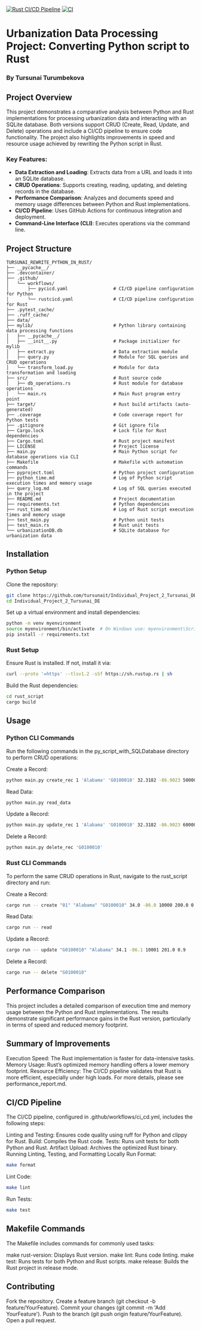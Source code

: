 [![Rust CI/CD Pipeline](https://github.com/tursunait/Individual_Project_2_Tursunai_DE/actions/workflows/cicd.yml/badge.svg)](https://github.com/tursunait/Individual_Project_2_Tursunai_DE/actions/workflows/cicd.yml) [![CI](https://github.com/nogibjj/Tursunai_Rewrite_Python_in_Rust/actions/workflows/pycicd.yaml/badge.svg)](https://github.com/nogibjj/Tursunai_Rewrite_Python_in_Rust/actions/workflows/pycicd.yaml)

# Urbanization Data Processing Project: Converting Python script to Rust
### By Tursunai Turumbekova

## Project Overview

This project demonstrates a comparative analysis between Python and Rust implementations for processing urbanization data and interacting with an SQLite database. Both versions support CRUD (Create, Read, Update, and Delete) operations and include a CI/CD pipeline to ensure code functionality. The project also highlights improvements in speed and resource usage achieved by rewriting the Python script in Rust.

### Key Features:
- **Data Extraction and Loading**: Extracts data from a URL and loads it into an SQLite database.
- **CRUD Operations**: Supports creating, reading, updating, and deleting records in the database.
- **Performance Comparison**: Analyzes and documents speed and memory usage differences between Python and Rust implementations.
- **CI/CD Pipeline**: Uses GitHub Actions for continuous integration and deployment.
- **Command-Line Interface (CLI)**: Executes operations via the command line.

## Project Structure

```plaintext
TURSUNAI_REWRITE_PYTHON_IN_RUST/
├── __pycache__/
├── .devcontainer/
├── .github/
│   └── workflows/
│       ├── pycicd.yaml                 # CI/CD pipeline configuration for Python
│       └── rustcicd.yaml               # CI/CD pipeline configuration for Rust
├── .pytest_cache/
├── .ruff_cache/
├── data/
├── mylib/                              # Python library containing data processing functions
│   ├── __pycache__/
│   ├── __init__.py                     # Package initializer for mylib
│   ├── extract.py                      # Data extraction module
│   ├── query.py                        # Module for SQL queries and CRUD operations
│   └── transform_load.py               # Module for data transformation and loading
├── src/                                # Rust source code
│   ├── db_operations.rs                # Rust module for database operations
│   └── main.rs                         # Main Rust program entry point
├── target/                             # Rust build artifacts (auto-generated)
├── .coverage                           # Code coverage report for Python tests
├── .gitignore                          # Git ignore file
├── Cargo.lock                          # Lock file for Rust dependencies
├── Cargo.toml                          # Rust project manifest
├── LICENSE                             # Project license
├── main.py                             # Main Python script for database operations via CLI
├── Makefile                            # Makefile with automation commands
├── pyproject.toml                      # Python project configuration
├── python_time.md                      # Log of Python script execution times and memory usage
├── query_log.md                        # Log of SQL queries executed in the project
├── README.md                           # Project documentation
├── requirements.txt                    # Python dependencies
├── rust_time.md                        # Log of Rust script execution times and memory usage
├── test_main.py                        # Python unit tests
├── test_main.rs                        # Rust unit tests
└── urbanizationDB.db                   # SQLite database for urbanization data
```

## Installation
### Python Setup
Clone the repository:

```bash
git clone https://github.com/tursunait/Individual_Project_2_Tursunai_DE.git
cd Individual_Project_2_Tursunai_DE
```
Set up a virtual environment and install dependencies:

```bash
python -m venv myenvironment
source myenvironment/bin/activate  # On Windows use: myenvironment\Scripts\activate
pip install -r requirements.txt
```

### Rust Setup

Ensure Rust is installed. If not, install it via:

```bash
curl --proto '=https' --tlsv1.2 -sSf https://sh.rustup.rs | sh
```
Build the Rust dependencies:

```bash
cd rust_script
cargo build
```
## Usage
### Python CLI Commands

Run the following commands in the py_script_with_SQLDatabase directory to perform CRUD operations:

Create a Record:

```bash
python main.py create_rec 1 'Alabama' 'G0100010' 32.3182 -86.9023 50000 100.5 1.0
```

Read Data:

```bash
python main.py read_data
```

Update a Record:

```bash
python main.py update_rec 1 'Alabama' 'G0100010' 32.3182 -86.9023 60000 120.5 2.0
```
Delete a Record:

```bash
python main.py delete_rec 'G0100010'
```

### Rust CLI Commands
To perform the same CRUD operations in Rust, navigate to the rust_script directory and run:

Create a Record:

```bash
cargo run -- create "01" "Alabama" "G0100010" 34.0 -86.0 10000 200.0 0.8
```

Read Data:

```bash
cargo run -- read
```

Update a Record:

```bash
cargo run -- update "G0100010" "Alabama" 34.1 -86.1 10001 201.0 0.9
```

Delete a Record:

```bash
cargo run -- delete "G0100010"
```
## Performance Comparison
This project includes a detailed comparison of execution time and memory usage between the Python and Rust implementations. The results demonstrate significant performance gains in the Rust version, particularly in terms of speed and reduced memory footprint.

## Summary of Improvements
Execution Speed: The Rust implementation is faster for data-intensive tasks.
Memory Usage: Rust’s optimized memory handling offers a lower memory footprint.
Resource Efficiency: The CI/CD pipeline validates that Rust is more efficient, especially under high loads.
For more details, please see performance_report.md.

## CI/CD Pipeline
The CI/CD pipeline, configured in .github/workflows/ci_cd.yml, includes the following steps:

Linting and Testing: Ensures code quality using ruff for Python and clippy for Rust.
Build: Compiles the Rust code.
Tests: Runs unit tests for both Python and Rust.
Artifact Upload: Archives the optimized Rust binary.
Running Linting, Testing, and Formatting Locally
Run Format:

```bash
make format
```
Lint Code:

```bash
make lint
```

Run Tests:

```bash
make test
```
## Makefile Commands
The Makefile includes commands for commonly used tasks:

make rust-version: Displays Rust version.
make lint: Runs code linting.
make test: Runs tests for both Python and Rust scripts.
make release: Builds the Rust project in release mode.

## Contributing
Fork the repository.
Create a feature branch (git checkout -b feature/YourFeature).
Commit your changes (git commit -m 'Add YourFeature').
Push to the branch (git push origin feature/YourFeature).
Open a pull request.
